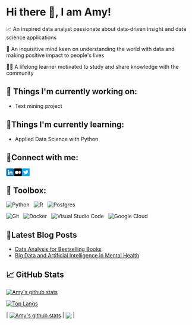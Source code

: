 #  Hi there 👋, I am Amy! 

📈 An inspired data analyst passionate about data-driven insight and data science applications

🧠 An inquisitive mind keen on understanding the world with data and making positive impact to people's lives

👩‍🎓 A lifelong learner motivated to study and share knowledge with the community


## 🔭 Things I'm currently working on:

- Text mining project

## 🌱Things I'm currently learning:

- Applied Data Science with Python

## 🤝Connect with me:

<a href="https://www.linkedin.com/in/amy-yang-b45074103/"><img align="left" src="https://raw.githubusercontent.com/amy-panda/amy-panda/main/Images/linkedin_flaticon_riajulislam.png" alt="Amy Yang | LinkedIn" width="21px"/></a>
<a href="https://medium.com/@yan.yang_19647/"><img align="left" src="https://raw.githubusercontent.com/amy-panda/amy-panda/main/Images/medium_flaticon_Freepik.png" alt="Amy Yang | Medium" width="21px"/></a>
<a href="https://twitter.com/AmyYang160604/"><img align="left" src="https://raw.githubusercontent.com/amy-panda/amy-panda/main/Images/twitter_flaticon_Md_Tanvirul_Haque.png" alt="Amy Yang | Twitter" width="21px"/></a>
</br>

## 🧰 Toolbox:

![Python](https://img.shields.io/badge/Code-Python-3776AB?style=flat&logo=python&color=306998&logoColor=FFD43B)
&nbsp;
![R](https://img.shields.io/badge/Code-R-%23276DC3.svg?style=flat&logo=r&color=165CAA&logoColor=BFC2C5)
&nbsp;
![Postgres](https://img.shields.io/badge/Code-Postgres-%23316192.svg?style=flat&logo=postgresql&color=0064a5)
&nbsp;
</br>

![Git](https://img.shields.io/badge/Tool-Git-%23F05033.svg?style=flat&logo=git&color=F05032)
&nbsp;
![Docker](https://img.shields.io/badge/Tool-Docker-%230db7ed.svg?style=flat&logo=docker&color=0db7ed&logoColor=0db7ed)
&nbsp;
![Visual Studio Code](https://img.shields.io/badge/Tool-Visual%20Studio%20Code-0078d7.svg?style=flat&logo=visual-studio-code&color=0078d7&logoColor=0078d7)
&nbsp;
![Google Cloud](https://img.shields.io/badge/Tool-GoogleCloud-%234285F4.svg?style=flat&logo=google-cloud&color=4285F4&logoColor=white)

## 📝Latest Blog Posts

- [Data Analysis for Bestselling Books](https://medium.com/@yan.yang_19647/data-analysis-for-bestselling-books-500b2a3c0b03)
- [Big Data and Artificial Intelligence in Mental Health](https://medium.com/trends-in-data-science/big-data-and-artificial-intelligence-in-mental-health-336ff591aec9)

## 📈 GitHub Stats 

[![Amy's github stats](https://github-readme-stats.vercel.app/api?username=amy-panda&count_private=true&show_icons=true)](https://github.com/amy-panda)

[![Top Langs](https://github-readme-stats.vercel.app/api/top-langs/?username=amy-panda&layout=compact)](https://github.com/amy-panda/amy-panda)

| <a href="https://github.com/anuraghazra/github-readme-stats"><img align="center" src="https://github-readme-stats.vercel.app/api?username=amy-panda&show_icons=true&include_all_commits=true&theme=buefy&hide_border=true" alt="Amy's github stats" /></a> | <a href="https://github.com/amy-panda/amy-panda"><img align="center" src="https://github-readme-stats.vercel.app/api/top-langs/?username=amy-panda&layout=compact&theme=buefy&hide_border=true" /></a> |




<!--
[![LinkedIn](https://img.shields.io/badge/linkedin-%230077B5.svg?style=for-the-badge&logo=linkedin&logoColor=white)](https://www.linkedin.com/in/amy-yang-b45074103)
&nbsp;&nbsp;
[![Medium](https://img.shields.io/badge/Medium-12100E?style=for-the-badge&logo=medium&logoColor=white)](https://medium.com/@yan.yang_19647)

>


<!--
**amy-panda/amy-panda** is a ✨ _special_ ✨ repository because its `README.md` (this file) appears on your GitHub profile.

Here are some ideas to get you started:

-  I’m currently working on ...
- 🌱 I’m currently learning ...
- 👯 I’m looking to collaborate on ...
- 🤔 I’m looking for help with ...
- 💬 Ask me about ...
- 📫 How to reach me: ...
- 😄 Pronouns: ...
- ⚡ Fun fact: ...
--
- shortcut preview ctrl+shift+v>
